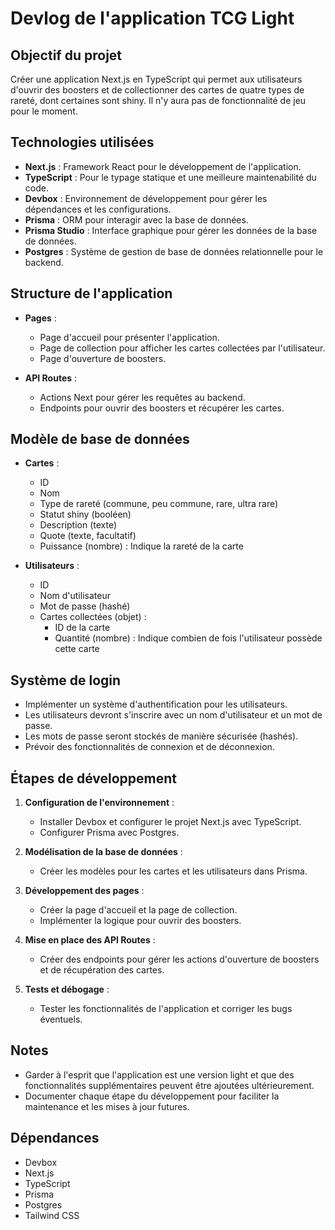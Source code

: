 # Devlog de l'application TCG Light

## Objectif du projet
Créer une application Next.js en TypeScript qui permet aux utilisateurs d'ouvrir des boosters et de collectionner des cartes de quatre types de rareté, dont certaines sont shiny. Il n'y aura pas de fonctionnalité de jeu pour le moment.

## Technologies utilisées
- **Next.js** : Framework React pour le développement de l'application.
- **TypeScript** : Pour le typage statique et une meilleure maintenabilité du code.
- **Devbox** : Environnement de développement pour gérer les dépendances et les configurations.
- **Prisma** : ORM pour interagir avec la base de données.
- **Prisma Studio** : Interface graphique pour gérer les données de la base de données.
- **Postgres** : Système de gestion de base de données relationnelle pour le backend.

## Structure de l'application
- **Pages** : 
  - Page d'accueil pour présenter l'application.
  - Page de collection pour afficher les cartes collectées par l'utilisateur.
  - Page d'ouverture de boosters.

- **API Routes** : 
  - Actions Next pour gérer les requêtes au backend.
  - Endpoints pour ouvrir des boosters et récupérer les cartes.

## Modèle de base de données
- **Cartes** : 
  - ID
  - Nom
  - Type de rareté (commune, peu commune, rare, ultra rare)
  - Statut shiny (booléen)
  - Description (texte)
  - Quote (texte, facultatif)
  - Puissance (nombre) : Indique la rareté de la carte
  
- **Utilisateurs** : 
  - ID
  - Nom d'utilisateur
  - Mot de passe (hashé)
  - Cartes collectées (objet) : 
    - ID de la carte
    - Quantité (nombre) : Indique combien de fois l'utilisateur possède cette carte

## Système de login
- Implémenter un système d'authentification pour les utilisateurs.
- Les utilisateurs devront s'inscrire avec un nom d'utilisateur et un mot de passe.
- Les mots de passe seront stockés de manière sécurisée (hashés).
- Prévoir des fonctionnalités de connexion et de déconnexion.

## Étapes de développement
1. **Configuration de l'environnement** :
   - Installer Devbox et configurer le projet Next.js avec TypeScript.
   - Configurer Prisma avec Postgres.

2. **Modélisation de la base de données** :
   - Créer les modèles pour les cartes et les utilisateurs dans Prisma.

3. **Développement des pages** :
   - Créer la page d'accueil et la page de collection.
   - Implémenter la logique pour ouvrir des boosters.

4. **Mise en place des API Routes** :
   - Créer des endpoints pour gérer les actions d'ouverture de boosters et de récupération des cartes.

5. **Tests et débogage** :
   - Tester les fonctionnalités de l'application et corriger les bugs éventuels.

## Notes
- Garder à l'esprit que l'application est une version light et que des fonctionnalités supplémentaires peuvent être ajoutées ultérieurement.
- Documenter chaque étape du développement pour faciliter la maintenance et les mises à jour futures.

## Dépendances
- Devbox
- Next.js
- TypeScript
- Prisma
- Postgres
- Tailwind CSS